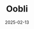 ---  
layout: startup_page  
title: "Oobli"  
id: "oobli.com"  
permalink: "/ooblioobli.com02132025/"  
website: "http://www.oobli.com/"  
funding_round: "Series B1"  
funding_amount: "$18M"  
investors: "Ingredion Ventures, Lever VC, Sucden Ventures, Khosla Ventures, Piva Capital, B37 Ventures"  
about: "Oobli is a sweet protein technology platform company focused on replacing sugar in food and beverages. They are the first company in the world regulated to sell sweet proteins as a sweetener, which have no glycemic impact or effect on the gut microbiome. Oobli partners with companies to deliver great-tasting, affordable, and healthier products."  
markets: "Foodtech, Beverages, Food and Beverage, Nutrition, E-Commerce, Confectionery"  
hq: "Davis, California, United States"  
founded_year: "2014"  
linkedin: "https://www.linkedin.com/company/ooblifoods"  
twitter: "https://twitter.com/ooblifoods"  
instagram: ""  
facebook: "https://www.facebook.com/ooblisweetproteins"  
crunchbase: "https://www.crunchbase.com/organization/miraculex"  
pitchbook: "https://pitchbook.com/profiles/company/156616-30"  

date_display: "13-Feb-2025"  
date: "2025-02-13"

# SEO Optimization  
meta_title: "Oobli - Series B1 Funding ($18M)"  
meta_description: "Oobli, Oobli is a sweet protein technology platform company focused on replacing sugar in food and beverages. They are the first company in the world regulat..."  
meta_keywords: "Oobli, Foodtech, Beverages, Food and Beverage, Nutrition, E-Commerce, Confectionery, Series B1 funding"  
canonical_url: "https://startup.projectstartups.com/ooblioobli.com02132025/"  
---